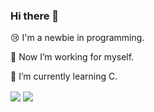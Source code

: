 ### Hi there 👋

😢 I'm a newbie in programming.

🔭 Now I’m working for myself.

🌱 I’m currently learning C.

<img align="center" src="https://github-readme-stats.vercel.app/api?username=Interstellar750&bg_color=35,e78400,164e95&title_color=fff&text_color=fff&include_all_commits=false&custom_title=Hubert's Activity&count_private=true&hide_border=true&show_icons=true">
<img align="center" src="https://github-readme-stats.vercel.app/api/top-langs?username=Interstellar750&hide_border=true&&bg_color=35,164e95,e64953&title_color=fff&text_color=fff&layout=compact&custom_title=Language I don' t know">
